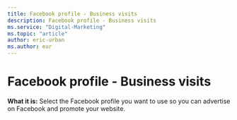 ```yaml
---
title: Facebook profile - Business visits
description: Facebook profile - Business visits
ms.service: "Digital-Marketing"
ms.topic: "article"
author: eric-urban
ms.author: eur
---
```


# Facebook profile - Business visits

**What it is:** Select the Facebook profile you want to use so you can advertise on Facebook and promote your website.


